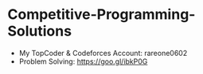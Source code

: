 # Competitive-Programming-Solutions
- My TopCoder & Codeforces Account: rareone0602
- Problem Solving: https://goo.gl/ibkP0G
